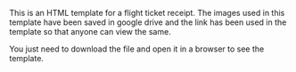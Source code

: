 This is an HTML template for a flight ticket receipt.
The images used in this template have been saved in google drive and the link has been used in the template so that anyone can view the same.

You just need to download the file and open it in a browser to see the template.

